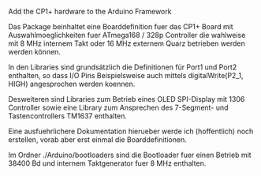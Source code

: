Add the CP1+ hardware to the Arduino Framework

Das Package beinhaltet eine Boarddefinition fuer das CP1+ Board mit Auswahlmoeglichkeiten
fuer ATmega168 / 328p Controller die wahlweise mit 8 MHz internem Takt oder 16 MHz externem
Quarz betrieben werden werden können.

In den Libraries sind grundsätzlich die Definitionen für Port1 und Port2 enthalten, so dass
I/O Pins Beispielsweise auch mittels digitalWrite(P2_1, HIGH) angesprochen werden koennen.

Desweiteren sind Libraries zum Betrieb eines OLED SPI-Display mit 1306 Controller sowie eine
Library zum Ansprechen des 7-Segment- und Tastencontrollers TM1637 enthalten.

Eine ausfuehrlichere Dokumentation hierueber werde ich (hoffentlich) noch erstellen, vorab
aber erst einmal die Boarddefinitionen.

Im Ordner ./Arduino/bootloaders sind die Bootloader fuer einen Betrieb mit 38400 Bd 
und internem Taktgenerator fuer 8 MHz enthalten.

